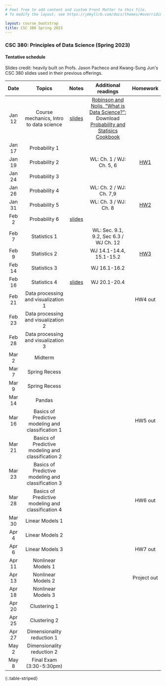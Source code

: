 ```yaml
---
# Feel free to add content and custom Front Matter to this file.
# To modify the layout, see https://jekyllrb.com/docs/themes/#overriding-theme-defaults

layout: course_bootstrap
title: CSC 380 Spring 2023
---
```


### CSC 380: Principles of Data Science (Spring 2023)

#### Tentative schedule

Slides credit: heavily built on Profs. Jason Pacheco and Kwang-Sung Jun's CSC 380 slides used in their previous offerings. 

|  Date  |                                                        Topics                                                         |                                    Notes                                    | Additional readings  | Homework |
|:------:|:---------------------------------------------------------------------------------------------------------------------:|:---------------------------------------------------------------------------:|:---:|:---:|
| Jan 12 | Course mechanics, Intro to data science   | [slides](https://zcc1307.github.io/csc380-sp23/Slides/23s380%2001%20intro.pdf) | [Robinson and Nolis, "What is Data Science?"](http://www.pachecoj.com/courses/csc380_fall21/doc/what_is_data_science.pdf); Download [Probability and Statisics Cookbook](http://statistics.zone/)  |  | 
| Jan 17 |                                                      Probability 1                                                     |                                                                   |  |  | 
| Jan 19 |                                                      Probability 2                                                                   |                                                                            | WL: Ch. 1 / WJ: Ch. 5, 6  |  [HW1](https://zcc1307.github.io/csc380-sp23/hws/CSC_380_HW1.pdf) | 
| Jan 24 |                                                      Probability 3                                                                 |                                                                             |  |  |  | 
| Jan 26 |                                                      Probability 4                                                                 |                                                                             | WL: Ch. 2 / WJ: Ch. 7,9  |  |  | 
| Jan 31 |                                                      Probability 5                                                       |                                                                           |  WL: Ch. 3 / WJ: Ch. 8 |  [HW2](https://zcc1307.github.io/csc380-sp23/hws/CSC_380_HW2.pdf) |  | 
| Feb 2  |                                                      Probability 6                                                                 |    [slides](https://zcc1307.github.io/csc380-sp23/Slides/23s380%2002%20probability_draft.pdf)                                                                         |  | |  | 
| Feb 7  |                                                      Statistics 1                                                                  |                                                                              | WL: Sec. 9.1, 9.2, Sec 6.3 / WJ Ch. 12 |  |  | 
| Feb 9  |                                                      Statistics 2                                                                  |                                                                            |  WJ 14.1-14.4, 15.1-15.2 | [HW3](https://zcc1307.github.io/csc380-sp23/hws/CSC_380_HW3.pdf) | 
| Feb 14 |                                                      Statistics 3                                            |                                                                             | WJ 16.1-16.2 |  | 
| Feb 16 |                                                      Statistics 4                                                                 |        [slides](https://zcc1307.github.io/csc380-sp23/Slides/23s380%2003%20statistics_draft.pdf)                                                                     | WJ 20.1-20.4  |  | 
| Feb 21 |                                          Data processing and visualization 1                                                         |                                                                             |  | HW4 out | 
| Feb 23 |                                          Data processing and visualization 2                                             |                                                                             |  |  | 
| Feb 28 |                                          Data processing and visualization 3                                                                             |                                                                             |  |  | 
| Mar 2  |                                                        Midterm                                                        |                                                                             |  |  | 
| Mar 7  |                                                     Spring Recess                                                     |                                                                             |  |  | 
| Mar 9  |                                                     Spring Recess                                                     |                                                                             |  |  | 
| Mar 14 |                                                      Pandas                                                 |                                                                             |  |  | 
| Mar 16 |                                          Basics of Predictive modeling and classification 1                                                                  |                                                                             |  | HW5 out | 
| Mar 21 |                                          Basics of Predictive modeling and classification 2                                                                             |                                                                             |  |  | 
| Mar 23 |                                          Basics of Predictive modeling and classification 3                                                                              |                                                                             |  |  | 
| Mar 28 |                                          Basics of Predictive modeling and classification 4                                                                |                                                                             |  | HW6 out | 
| Mar 30 |                                          Linear Models 1                                                                             |                                                                             |  |  | 
| Apr 4  |                                          Linear Models 2                                                                             |                                                                             |  |  | 
| Apr 6  |                                          Linear Models 3                                                           |                                                                             |  | HW7 out | 
| Apr 11 |                                          Nonlinear Models 1                                                                             |                                                                             |  |  | 
| Apr 13 |                                          Nonlinear Models 2                                                                             |                                                                             |  | Project out | 
| Apr 18 |                                          Nonlinear Models 3                                                                             |                                                                             |  |  | 
| Apr 20 |                                                      Clustering 1                                                     |                                                                             |  |  | 
| Apr 25 |                                                      Clustering 2                                                                 |                                                                             |  |  | 
| Apr 27 |                                               Dimensionality reduction 1                                               |                                                                             |  |  | 
| May 2  |                                               Dimensionality reduction 2                                                                        |                                                                             |  |  | 
| May 8  |                                               Final Exam (3:30-5:30pm)                                                |                                                                             |  |  | 
{:.table-striped}
